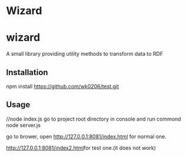 # Wizard

wizard
=========

A small library providing utility methods to transform data to RDF

## Installation

  npm install https://github.com/wk0206/test.git

## Usage

  //node index.js
go to project root directory in console and run commond
node server.js

go to brower, open
http://127.0.0.1:8081/index.html
for normal one.

http://127.0.0.1:8081/index2.html​
​for test one.(it does not work)​
